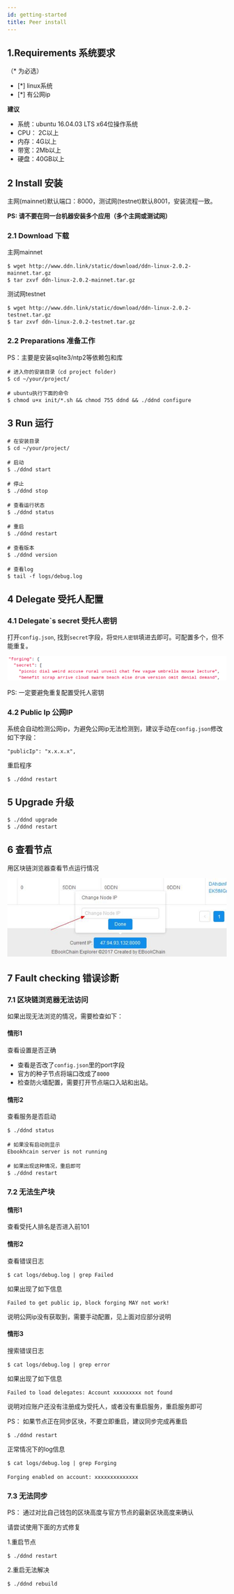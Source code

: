 ```yaml
---
id: getting-started
title: Peer install
---
```


## 1.Requirements 系统要求

（* 为必选）

- [*] linux系统
- [*] 有公网ip

**建议**

- 系统：ubuntu 16.04.03 LTS x64位操作系统
- CPU： 2C以上
- 内存：4G以上
- 带宽：2Mb以上
- 硬盘：40GB以上

## 2 Install 安装

主网(mainnet)默认端口：8000，测试网(testnet)默认8001，安装流程一致。

**PS: 请不要在同一台机器安装多个应用（多个主网或测试网）**

### 2.1 Download 下载

主网mainnet

```
$ wget http://www.ddn.link/static/download/ddn-linux-2.0.2-mainnet.tar.gz
$ tar zxvf ddn-linux-2.0.2-mainnet.tar.gz
```

测试网testnet

```
$ wget http://www.ddn.link/static/download/ddn-linux-2.0.2-testnet.tar.gz
$ tar zxvf ddn-linux-2.0.2-testnet.tar.gz
```

### 2.2 Preparations 准备工作

PS：主要是安装sqlite3/ntp2等依赖包和库

```
# 进入你的安装目录（cd project folder)
$ cd ~/your/project/

# ubuntu执行下面的命令
$ chmod u+x init/*.sh && chmod 755 ddnd && ./ddnd configure
```

## 3 Run 运行

```
# 在安装目录
$ cd ~/your/project/

# 启动
$ ./ddnd start

# 停止
$ ./ddnd stop

# 查看运行状态
$ ./ddnd status

# 重启
$ ./ddnd restart

# 查看版本
$ ./ddnd version

# 查看log
$ tail -f logs/debug.log
```

## 4 Delegate 受托人配置

### 4.1 Delegate`s secret 受托人密钥

打开`config.json`, 找到`secret`字段，将`受托人密钥`填进去即可。可配置多个，但不能重复。

![Delegate`s secret](../img/delegate-secret.png)

PS: 一定要避免重复配置受托人密钥

### 4.2 Public Ip 公网IP

系统会自动检测公网ip，为避免公网ip无法检测到，建议手动在`config.json`修改如下字段：

```
"publicIp": "x.x.x.x",
```

重启程序

```
$ ./ddnd restart
```

## 5 Upgrade 升级

```
$ ./ddnd upgrade
$ ./ddnd restart
```

## 6 查看节点

用区块链浏览器查看节点运行情况

![区块链浏览器](../img/peer_explorer.jpg)

## 7 Fault checking 错误诊断

### 7.1 区块链浏览器无法访问

如果出现无法浏览的情况，需要检查如下：

#### 情形1

查看设置是否正确

- 查看是否改了`config.json`里的port字段
- 官方的种子节点将端口改成了`8000`
- 检查防火墙配置，需要打开节点端口入站和出站。

#### 情形2

查看服务是否启动

```
$ ./ddnd status

# 如果没有启动则显示
Ebookhcain server is not running

# 如果出现这种情况，重启即可
$ ./ddnd restart
```

### 7.2 无法生产块 

#### 情形1

查看受托人排名是否进入前101

#### 情形2

查看错误日志

```
$ cat logs/debug.log | grep Failed
```

如果出现了如下信息

```
Failed to get public ip, block forging MAY not work!
```

说明公网ip没有获取到，需要手动配置，见上面对应部分说明

#### 情形3

搜索错误日志

```
$ cat logs/debug.log | grep error
```

如果出现了如下信息

```
Failed to load delegates: Account xxxxxxxxx not found
```

说明对应账户还没有注册成为受托人，或者没有重启服务，重启服务即可

PS： 如果节点正在同步区块，不要立即重启，建议同步完成再重启

```
$ ./ddnd restart
```

正常情况下的log信息

```
$ cat logs/debug.log | grep Forging

Forging enabled on account: xxxxxxxxxxxxxx
```

### 7.3 无法同步

PS： 通过对比自己钱包的区块高度与官方节点的最新区块高度来确认

请尝试使用下面的方式修复

1.重启节点

```
$ ./ddnd restart
```

2.重启无法解决

```
$ ./ddnd rebuild
```
